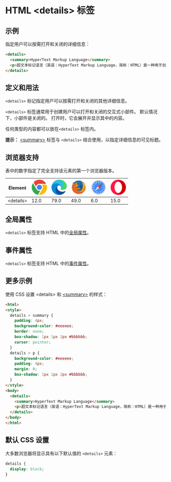 HTML \<details> 标签
===

## 示例

指定用户可以按需打开和关闭的详细信息：

```html idoc:preview:iframe
<details>
  <summary>HyperText Markup Language</summary>
  <p>超文本标记语言（英语：HyperText Markup Language，简称：HTML）是一种用于创建网页的标准标记语言。</p>
</details>
```

## 定义和用法

`<details>` 标记指定用户可以按需打开和关闭的其他详细信息。

`<details>` 标签通常用于创建用户可以打开和关闭的交互式小部件。 默认情况下，小部件是关闭的。 打开时，它会展开并显示其中的内容。

任何类型的内容都可以放在`<details>` 标签内。

**提示：** [\<summary>](./summary.md) 标签与 `<details>` 结合使用，以指定详细信息的可见标题。

## 浏览器支持

表中的数字指定了完全支持该元素的第一个浏览器版本。

| Element | ![chrome][1] | ![edge][2] | ![firefox][3] | ![safari][4] | ![opera][5] |
| ----- | --- | --- | --- | --- | --- |
| \<details> | 12.0 | 79.0 | 49.0 | 6.0 | 15.0 |

## 全局属性

`<details>` 标签支持 HTML 中的[全局属性](../reference/standardattributes.md)。

## 事件属性

`<details>` 标签支持 HTML 中的[事件属性](../reference/eventattributes.md)。

## 更多示例

使用 CSS 设置 \<details> 和 [\<summary>](./summary.md) 的样式：

```html idoc:preview:iframe
<html>
<style>
  details > summary {
    padding: 4px;
    background-color: #eeeeee;
    border: none;
    box-shadow: 1px 1px 2px #bbbbbb;
    cursor: pointer;
  }
  details > p {
    background-color: #eeeeee;
    padding: 4px;
    margin: 0;
    box-shadow: 1px 1px 2px #bbbbbb;
  }
</style>
<body>
  <details>
    <summary>HyperText Markup Language</summary>
    <p>超文本标记语言（英语：HyperText Markup Language，简称：HTML）是一种用于创建网页的标准标记语言。</p>
  </details>
</body>
</html>
```

## 默认 CSS 设置

大多数浏览器将显示具有以下默认值的 `<details>` 元素：

```css
details {
  display: block;
}
```


[1]: ../assets/chrome.svg
[2]: ../assets/edge.svg
[3]: ../assets/firefox.svg
[4]: ../assets/safari.svg
[5]: ../assets/opera.svg